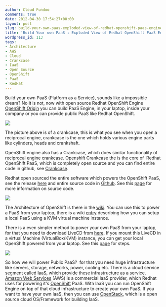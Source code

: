 ```yaml
---
author: Cloud Fundoo
comments: true
date: 2012-04-30 17:54:27+00:00
layout: post
slug: build-your-own-paas-exploded-view-of-redhat-openshift-paas-engine
title: 'Build Your own PaaS : Exploded View of Redhat OpenShift PaaS Engine'
wordpress_id: 113
tags:
- Architecture
- AWS
- Cloud
- Crankcase
- IaaS
- Open Source
- OpenShift
- PaaS
- RedHat
---
```


Build your own PaaS (Platform as a Service), sounds like a impossible dream? No it is not, now with open source Redhat OpenShift Engine [OpenShift Origin](https://github.com/openshift) you can build PaaS Engine, in your laptop, inside your company or you can provide public PaaS like Redhat OpenShift.

[![](https://cloudfundoo.files.wordpress.com/2012/04/finished_crankcase2.jpg?w=300)](https://cloudfundoo.files.wordpress.com/2012/04/finished_crankcase2.jpg)

The picture above is of a crankcase, this is what you see when you open a reciprocal engine, crankcase is the one which holds various engine parts like cylinders, heads and crankshaft.

OpenShift engine also has a Crankcase, which does similar functionality of reciprocal engine crankcase. Openshift Crankcase the is the core of  Redhat OpenShift PaaS, which is completely open source and you can find entire code in github, see [Crankcase](https://github.com/openshift/crankcase).

Redhat open sourced the entire software which powers the OpenShift PaaS, see the release [here](http://www.redhat.com/about/news/archive/2012/4/Announcing-OpenShift-Origin-Open-Source-Code-For-Platform-as-a-Service?utm_source=twitterfeed&utm_medium=twitter) and entire source code in [Github](https://github.com/openshift). See this [page](https://openshift.redhat.com/app/opensource/download) for more information on source code.

[![](https://cloudfundoo.files.wordpress.com/2012/04/architecture_overview-preview.jpg)](https://cloudfundoo.files.wordpress.com/2012/04/architecture_overview-preview.jpg)

The Architecture of OpenShift is there in the [wiki](https://openshift.redhat.com/community/wiki/architecture-overview). You can use this to power a PaaS from your laptop, there is a wiki [entry](https://openshift.redhat.com/community/wiki/build-your-own) describing how you can setup a local PaaS using a KVM virtual machine instance.

There is a even simpler method to power your own PaaS from your laptop, for that you need to download LiveCD from [here](http://mirror.openshift.com/pub/fedora-remix/16/x86_64/openshift_origin_livecd.iso). If you mount this LiveCD in a virtual Machine (VirtualBox/KVM) instance, you can get your local OpenShift powered from your laptop. See this [page](https://openshift.redhat.com/community/wiki/getting-started-with-openshift-origin-livecd) for steps.

[![](https://cloudfundoo.files.wordpress.com/2012/04/cloud_computing_layers.png?w=300)](https://cloudfundoo.files.wordpress.com/2012/04/cloud_computing_layers.png)

So how we will power Public PaaS?  for that you need huge infrastructure like servers, storage, networks, power, cooling etc. There is a cloud service segment called IaaS, which provide these infrastructure as a service. [Amazon Web Services](http://aws.amazon.com/) (AWS) is a commercial IaaS provider, which Redhat uses for powering it's [OpenShift](https://openshift.redhat.com/app/) PaaS. With IaaS you can run OpenShift Engine on top of that cloud infrastructure to create your own PaaS.  If you want to have your own IaaS, then you can use [OpenStack](http://openstack.org/), which is a open source cloud OS/Framework for building IaaS.
